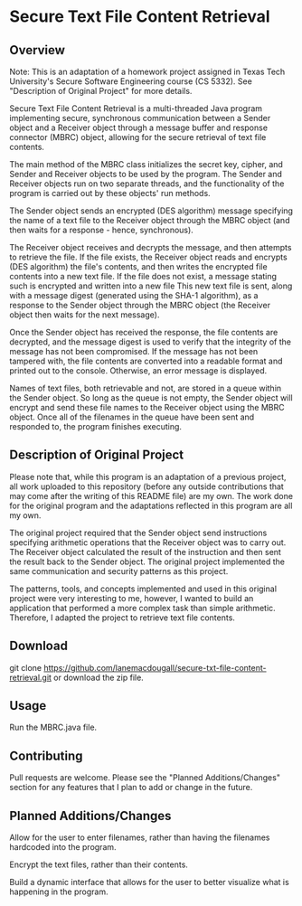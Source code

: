 # Secure Text File Content Retrieval


## Overview

Note: This is an adaptation of a homework project assigned in Texas Tech University's Secure Software Engineering course (CS 5332). See "Description of Original Project" for more details. 

Secure Text File Content Retrieval is a multi-threaded Java program implementing secure, synchronous communication between a Sender object and a Receiver object through a message buffer and response connector (MBRC) object, allowing for the secure retrieval of text file contents.


The main method of the MBRC class initializes the secret key, cipher, and Sender and Receiver objects to be used by the program. The Sender and Receiver objects run on two separate threads, and the functionality of the program is carried out by these objects' run methods.

The Sender object sends an encrypted (DES algorithm) message specifying the name of a text file to the Receiver object through the MBRC object (and then waits for a response - hence, synchronous). 

The Receiver object receives and decrypts the message, and then attempts to retrieve the file. If the file exists, the Receiver object reads and encrypts (DES algorithm) the file's contents, and then writes the encrypted file contents into a new text file. If the file does not exist, a message stating such is encrypted and written into a new file
This new text file is sent, along with a message digest (generated using the SHA-1 algorithm), as a response to the Sender object through the MBRC object (the Receiver object then waits for the next message). 

Once the Sender object has received the response, the file contents are decrypted, and the message digest is used to verify that the integrity of the message has not been compromised. If the message has not been tampered with, the file contents are converted into a readable format and printed out to the console. Otherwise, an error message is displayed.

Names of text files, both retrievable and not, are stored in a queue within the Sender object. So long as the queue is not empty, the Sender object will encrypt and send these file names to the Receiver object using the MBRC object. Once all of the filenames in the queue have been sent and responded to, the program finishes executing.


## Description of Original Project

Please note that, while this program is an adaptation of a previous project, all work uploaded to this repository (before any outside contributions that may come after the writing of this README file) are my own. The work done for the original program and the adaptations reflected in this program are all my own.

The original project required that the Sender object send instructions specifying arithmetic operations that the Receiver object was to carry out. The Receiver object calculated the result of the instruction and then sent the result back to the Sender object. The original project implemented the same communication and security patterns as this project.

The patterns, tools, and concepts implemented and used in this original project were very interesting to me, however, I wanted to build an application that performed a more complex task than simple arithmetic. Therefore, I adapted the project to retrieve text file contents.


## Download

git clone https://github.com/lanemacdougall/secure-txt-file-content-retrieval.git or download the zip file.

## Usage

Run the MBRC.java file.

## Contributing
Pull requests are welcome. Please see the "Planned Additions/Changes" section for any features that I plan to add or change in the future.


## Planned Additions/Changes

Allow for the user to enter filenames, rather than having the filenames hardcoded into the program.

Encrypt the text files, rather than their contents.

Build a dynamic interface that allows for the user to better visualize what is happening in the program.
